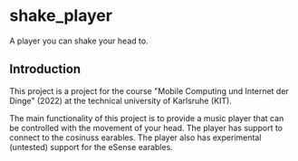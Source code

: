 # shake_player

A player you can shake your head to.

## Introduction
This project is a project for the course "Mobile Computing und Internet der Dinge" (2022)
at the technical university of Karlsruhe (KIT).

The main functionality of this project is to provide a music player that can be controlled
with the movement of your head. The player has support to connect to the cosinuss earables.
The player also has experimental (untested) support for the eSense earables.
